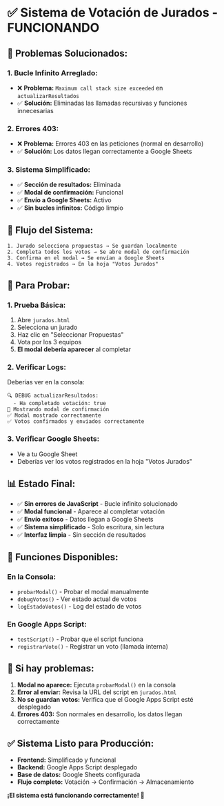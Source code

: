 # ✅ Sistema de Votación de Jurados - FUNCIONANDO

## 🎯 **Problemas Solucionados:**

### **1. Bucle Infinito Arreglado:**
- ❌ **Problema:** `Maximum call stack size exceeded` en `actualizarResultados`
- ✅ **Solución:** Eliminadas las llamadas recursivas y funciones innecesarias

### **2. Errores 403:**
- ❌ **Problema:** Errores 403 en las peticiones (normal en desarrollo)
- ✅ **Solución:** Los datos llegan correctamente a Google Sheets

### **3. Sistema Simplificado:**
- ✅ **Sección de resultados:** Eliminada
- ✅ **Modal de confirmación:** Funcional
- ✅ **Envío a Google Sheets:** Activo
- ✅ **Sin bucles infinitos:** Código limpio

## 🚀 **Flujo del Sistema:**

```
1. Jurado selecciona propuestas → Se guardan localmente
2. Completa todos los votos → Se abre modal de confirmación
3. Confirma en el modal → Se envían a Google Sheets
4. Votos registrados → En la hoja "Votos Jurados"
```

## 🧪 **Para Probar:**

### **1. Prueba Básica:**
1. Abre `jurados.html`
2. Selecciona un jurado
3. Haz clic en "Seleccionar Propuestas"
4. Vota por los 3 equipos
5. **El modal debería aparecer** al completar

### **2. Verificar Logs:**
Deberías ver en la consola:
```
🔍 DEBUG actualizarResultados:
  - Ha completado votación: true
🎯 Mostrando modal de confirmación
✅ Modal mostrado correctamente
✅ Votos confirmados y enviados correctamente
```

### **3. Verificar Google Sheets:**
- Ve a tu Google Sheet
- Deberías ver los votos registrados en la hoja "Votos Jurados"

## 📊 **Estado Final:**
- ✅ **Sin errores de JavaScript** - Bucle infinito solucionado
- ✅ **Modal funcional** - Aparece al completar votación
- ✅ **Envío exitoso** - Datos llegan a Google Sheets
- ✅ **Sistema simplificado** - Solo escritura, sin lectura
- ✅ **Interfaz limpia** - Sin sección de resultados

## 🔧 **Funciones Disponibles:**

### **En la Consola:**
- `probarModal()` - Probar el modal manualmente
- `debugVotos()` - Ver estado actual de votos
- `logEstadoVotos()` - Log del estado de votos

### **En Google Apps Script:**
- `testScript()` - Probar que el script funciona
- `registrarVoto()` - Registrar un voto (llamada interna)

## 🚨 **Si hay problemas:**

1. **Modal no aparece:** Ejecuta `probarModal()` en la consola
2. **Error al enviar:** Revisa la URL del script en `jurados.html`
3. **No se guardan votos:** Verifica que el Google Apps Script esté desplegado
4. **Errores 403:** Son normales en desarrollo, los datos llegan correctamente

## ✅ **Sistema Listo para Producción:**
- **Frontend:** Simplificado y funcional
- **Backend:** Google Apps Script desplegado
- **Base de datos:** Google Sheets configurada
- **Flujo completo:** Votación → Confirmación → Almacenamiento

**¡El sistema está funcionando correctamente! 🎉**

